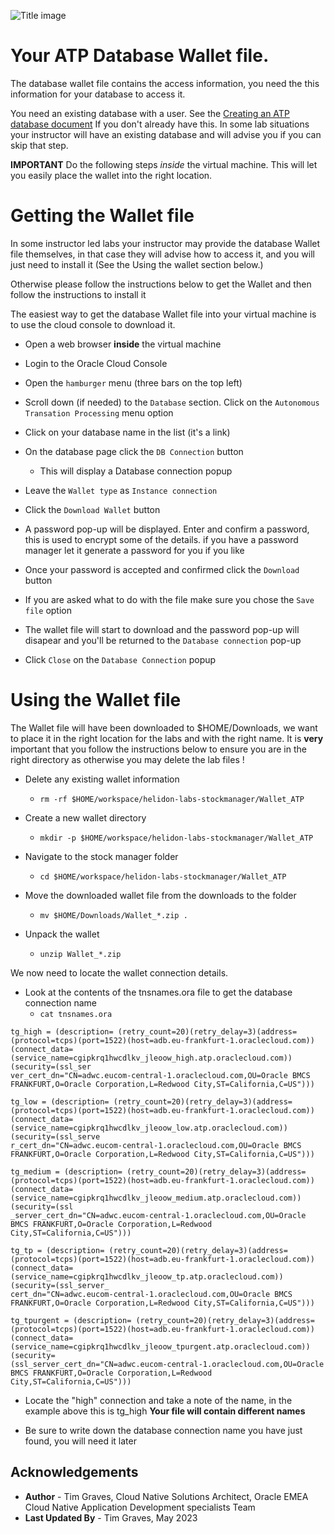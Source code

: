 ![Title image](../../../common/images/customer.logo2.png)

# Your ATP Database Wallet file.

The database wallet file contains the access information, you need the this information for your database to access it.

You need an existing database with a user. See the [Creating an ATP database document](CreateATPDatabaseAndSetupUser.md) If you don't already have this. In some lab situations your instructor will have an existing database and will advise you if you can skip that step.

**IMPORTANT** Do the following steps *inside* the virtual machine. This will let you easily place the wallet into the right location.

# Getting the Wallet file

In some instructor led labs your instructor may provide the database Wallet file themselves, in that case they will advise how to access it, and you will just need to install it (See the Using the wallet section below.) 

Otherwise please follow the instructions below to get the Wallet and then follow the instructions to install it

The easiest way to get the database Wallet file into your virtual machine is to use the cloud console to download it.

- Open a web browser **inside** the virtual machine

- Login to the Oracle Cloud Console

- Open the `hamburger` menu (three bars on the top left)

- Scroll down (if needed) to the `Database` section. Click on the `Autonomous Transation Processing` menu option

- Click on your database name in the list (it's a link)

- On the database page click the `DB Connection` button
  - This will display a Database connection popup

- Leave the `Wallet type` as `Instance connection`

- Click the `Download Wallet` button

- A password pop-up will be displayed. Enter and confirm a password, this is used to encrypt some of the details. if you have a password manager let it generate a password for you if you like

- Once your password is accepted and confirmed click the `Download` button

- If you are asked what to do with the file make sure you chose the `Save file` option

- The wallet file will start to download and the password pop-up will disapear and you'll be returned to the `Database connection` pop-up

- Click `Close` on the `Database Connection` popup

# Using the Wallet file

The Wallet file will have been downloaded to $HOME/Downloads, we want to place it in the right location for the labs and with the right name. It is **very** important that you follow the instructions below to ensure you are in the right directory as otherwise you may delete the lab files !

- Delete any existing wallet information
  - `rm -rf $HOME/workspace/helidon-labs-stockmanager/Wallet_ATP`
  
- Create a new wallet directory
  - `mkdir -p $HOME/workspace/helidon-labs-stockmanager/Wallet_ATP`
  
- Navigate to the stock manager folder
  - `cd $HOME/workspace/helidon-labs-stockmanager/Wallet_ATP`
  
- Move the downloaded wallet file from the downloads to the folder
  - `mv $HOME/Downloads/Wallet_*.zip .`
  
- Unpack the wallet 
  - `unzip Wallet_*.zip`
  

We now need to locate the wallet connection details.
- Look at the contents of the tnsnames.ora file to get the database connection name
  - `cat tnsnames.ora`



```
tg_high = (description= (retry_count=20)(retry_delay=3)(address=(protocol=tcps)(port=1522)(host=adb.eu-frankfurt-1.oraclecloud.com))(connect_data=(service_name=cgipkrq1hwcdlkv_jleoow_high.atp.oraclecloud.com))(security=(ssl_ser
ver_cert_dn="CN=adwc.eucom-central-1.oraclecloud.com,OU=Oracle BMCS FRANKFURT,O=Oracle Corporation,L=Redwood City,ST=California,C=US")))

tg_low = (description= (retry_count=20)(retry_delay=3)(address=(protocol=tcps)(port=1522)(host=adb.eu-frankfurt-1.oraclecloud.com))(connect_data=(service_name=cgipkrq1hwcdlkv_jleoow_low.atp.oraclecloud.com))(security=(ssl_serve
r_cert_dn="CN=adwc.eucom-central-1.oraclecloud.com,OU=Oracle BMCS FRANKFURT,O=Oracle Corporation,L=Redwood City,ST=California,C=US")))

tg_medium = (description= (retry_count=20)(retry_delay=3)(address=(protocol=tcps)(port=1522)(host=adb.eu-frankfurt-1.oraclecloud.com))(connect_data=(service_name=cgipkrq1hwcdlkv_jleoow_medium.atp.oraclecloud.com))(security=(ssl
_server_cert_dn="CN=adwc.eucom-central-1.oraclecloud.com,OU=Oracle BMCS FRANKFURT,O=Oracle Corporation,L=Redwood City,ST=California,C=US")))

tg_tp = (description= (retry_count=20)(retry_delay=3)(address=(protocol=tcps)(port=1522)(host=adb.eu-frankfurt-1.oraclecloud.com))(connect_data=(service_name=cgipkrq1hwcdlkv_jleoow_tp.atp.oraclecloud.com))(security=(ssl_server_
cert_dn="CN=adwc.eucom-central-1.oraclecloud.com,OU=Oracle BMCS FRANKFURT,O=Oracle Corporation,L=Redwood City,ST=California,C=US")))

tg_tpurgent = (description= (retry_count=20)(retry_delay=3)(address=(protocol=tcps)(port=1522)(host=adb.eu-frankfurt-1.oraclecloud.com))(connect_data=(service_name=cgipkrq1hwcdlkv_jleoow_tpurgent.atp.oraclecloud.com))(security=
(ssl_server_cert_dn="CN=adwc.eucom-central-1.oraclecloud.com,OU=Oracle BMCS FRANKFURT,O=Oracle Corporation,L=Redwood City,ST=California,C=US")))
```




- Locate the "high" connection and take a note of the name, in the example above this is tg_high **Your file will contain different names**

- Be sure to write down the database connection name you have just found, you will need it later

## Acknowledgements

* **Author** - Tim Graves, Cloud Native Solutions Architect, Oracle EMEA Cloud Native Application Development specialists Team
* **Last Updated By** - Tim Graves, May 2023